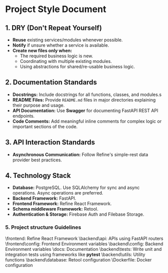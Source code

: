 # Project Style Document

## 1. DRY (Don't Repeat Yourself)

- **Reuse** existing services/modules whenever possible.
- **Notify** if unsure whether a service is available.
- **Create new files only when:**
  - The required business logic is new.
  - Coordinating with multiple existing modules.
  - Using abstractions for shared/re-usable business logic.

## 2. Documentation Standards

- **Docstrings:** Include docstrings for all functions, classes, and modules.s
- **README Files:** Provide `README.md` files in major directories explaining their purpose and usage.
- **API Documentation:** Use **Swagger** for documenting FastAPI REST API endpoints.
- **Code Comments:** Add meaningful inline comments for complex logic or important sections of the code.

## 3. API Interaction Standards

- **Asynchronous Communication:** Follow Refine's simple-rest data provider best practices.

## 4. Technology Stack

- **Database:** PostgreSQL. Use SQLAlchemy for sync and async operations. Async operations are preferred.
- **Backend Framework:** FastAPI.
- **Frontend Framework:** Refine React Framework.
- **Schema middleware Framework:** Retool.
- **Authentication & Storage:** Firebase Auth and Filebase Storage.


### 5. Project structure Guidelines

\frontend: Refine React Framework
\backend\api: APIs using FastAPI routers 
\frontend\config: Frontend Environment variables
\backend\config: Backend Environment variables
\docs: Documentation
\backend\tests: Write unit and integration tests using frameworks like **pytest**
\backend\utils: Utility functions
\backend\database: Retool configuration
\Dockerfile: Docker configuration



  
